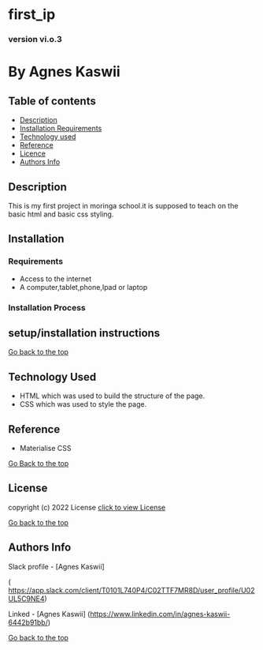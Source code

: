 # first_ip

### version vi.o.3

# By Agnes Kaswii
## Table of contents

+ [Description](#description)
+ [Installation Requirements](#installation)
+ [Technology used](#technology-used)
+ [Reference](#reference)
+ [Licence](#license)
+ [Authors Info](#author-Info)

## Description
<p>This is my first project in moringa school.it is supposed to teach on the basic html and basic css styling.</p>

## Installation

### Requirements
* Access to the internet
* A computer,tablet,phone,Ipad or laptop

### Installation Process

## setup/installation instructions
 [Go back to the top]( #first_ip)

 ## Technology Used
 * HTML which was used to build the structure of the page.
 * CSS  which was used to style the page.

 ## Reference
  * Materialise CSS

  [Go Back to the top]( #first_ip)

  ## License
   copyright (c) 2022 License [click to view License](lICENSE)

   [Go back to the top](#first_ip)

   ## Authors Info

   Slack profile - [Agnes Kaswii]

  ( https://app.slack.com/client/T0101L740P4/C02TTF7MR8D/user_profile/U02UL5C9NE4)

  Linked - [Agnes Kaswii]
  (https://www.linkedin.com/in/agnes-kaswii-6442b91bb/)

  [Go back to the top](#first_ip)
